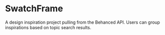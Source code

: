 # SwatchFrame

A design inspiration project pulling from the Behanced API. Users can group inspirations based on topic search results.
